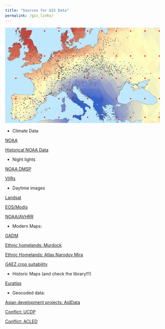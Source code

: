 ```yaml
---
title: "Sources for GIS Data"
permalink: /gis_links/
---
```

![gis_data](/assets/images/gis_data.png)

* Climate Data

[NOAA](https://data.noaa.gov/datasetsearch/)

[Historical NOAA Data](https://www.ncdc.noaa.gov/data-access/paleoclimatology-data/datasets/historical)

* Night lights

[NOAA DMSP](https://ngdc.noaa.gov/eog/dmsp/downloadV4composites.html)

[VIIRs](https://earthdata.nasa.gov/earth-observation-data/near-real-time/download-nrt-data/viirs-nrt)

* Daytime images

[Landsat](https://landsat.gsfc.nasa.gov/data/)

[EOS/Modis](https://worldview.earthdata.nasa.gov/)

[NOAA/AVHRR](https://earth.esa.int/web/guest/missions/3rd-party-missions/current-missions/noaa-avhrr)

* Modern Maps:

[GADM](https://gadm.org/)

[Ethnic homelands: Murdock](https://github.com/sboysel/murdock)

[Ethnic Homelands: Atlas Narodov Mira](https://www.arcgis.com/home/item.html?id=bd3193cf9c5248b6889e1eee273ff70b)

[GAEZ crop suitability](http://www.fao.org/nr/gaez/en/)

* Historic Maps (and check the library!!!)

[Euratlas](https://www.euratlas.net/index_en.html)

* Geocoded data:

[Asian development projects: AidData](https://www.aiddata.org/)

[Conflict: UCDP](https://ucdp.uu.se/)

[Conflict: ACLED](https://www.acleddata.com/)
